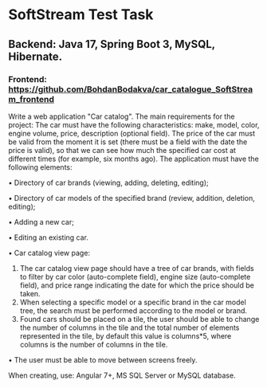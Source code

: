 # SoftStream Test Task

## Backend: Java 17, Spring Boot 3, MySQL, Hibernate.

### Frontend: https://github.com/BohdanBodakva/car_catalogue_SoftStream_frontend

Write a web application "Car catalog".
The main requirements for the project:
The car must have the following characteristics: make, model, color, engine volume, price, description (optional field).
 The price of the car must be valid from the moment it is set (there must be a field with the date the price is valid), so that we can see how much the specified car cost at different times (for example, six months ago).
The application must have the following elements:

• Directory of car brands (viewing, adding, deleting, editing);


• Directory of car models of the specified brand (review, addition, deletion, editing);


• Adding a new car;


• Editing an existing car.


• Car catalog view page:


1)  The car catalog view page should have a tree of car brands, with fields to filter by car color (auto-complete field), engine size (auto-complete field), and price range indicating the date for which the price should be taken.
2)  When selecting a specific model or a specific brand in the car model tree, the search must be performed according to the model or brand.
3)  Found cars should be placed on a tile, the user should be able to change the number of columns in the tile and the total number of elements represented in the tile, by default this value is columns*5, where columns is the number of columns in the tile.


• The user must be able to move between screens freely.


When creating, use: Angular 7+, MS SQL Server or MySQL database.
